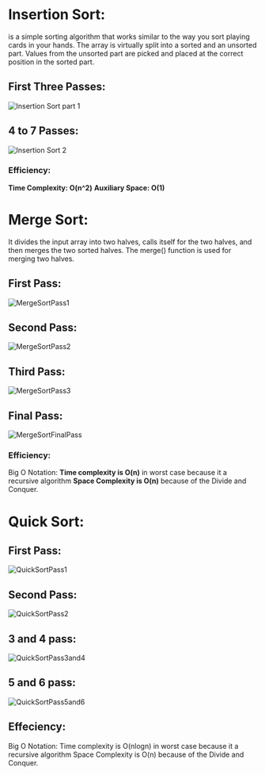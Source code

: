 # Insertion Sort:

is a simple sorting algorithm that works similar to the way you sort playing cards in your hands. The array is virtually split into a sorted and an unsorted part. 
Values from the unsorted part are picked and placed at the correct position in the sorted part.

## First Three Passes:

![Insertion Sort part 1](https://user-images.githubusercontent.com/83535791/139598538-033f83bc-7984-474b-aa77-63f3545752ba.png)

## 4 to 7 Passes:
![Insertion Sort 2](https://user-images.githubusercontent.com/83535791/139598619-7bb26ba2-67f3-47e1-9415-824d5987bde0.png)


### Efficiency:
**Time Complexity: O(n^2)** 
**Auxiliary Space: O(1)**

# Merge Sort:
It divides the input array into two halves, calls itself for the two halves, and then merges the two sorted halves. The merge() function is used for merging two halves.

## First Pass:

![MergeSortPass1](https://user-images.githubusercontent.com/83535791/139692221-dd5f3350-cf87-4b7e-bf46-109c54567305.png)

## Second Pass:
![MergeSortPass2](https://user-images.githubusercontent.com/83535791/139692284-e7eb72ac-e94d-4b17-a9bd-d406653a0149.png)

## Third Pass:
![MergeSortPass3](https://user-images.githubusercontent.com/83535791/139692331-77514cb5-0325-4609-8239-ce42eacb87e9.png)

## Final Pass:
![MergeSortFinalPass](https://user-images.githubusercontent.com/83535791/139692393-d7bef8cf-aba5-44b0-b535-2f43c7825911.png)

### Efficiency:
Big O Notation:
**Time complexity is O(n)** in worst case because it a recursive algorithm
**Space Complexity is O(n)** because of the Divide and Conquer.

# Quick Sort:

## First Pass:

![QuickSortPass1](https://user-images.githubusercontent.com/83535791/139922766-c58e82ad-87f0-42c8-81d7-8e46e3496387.png)

## Second Pass:
![QuickSortPass2](https://user-images.githubusercontent.com/83535791/139922805-0f32a98d-272b-46b6-b3c4-a5103e6cae7b.png)

## 3 and 4 pass:

![QuickSortPass3and4](https://user-images.githubusercontent.com/83535791/139922903-1cfb1f57-540a-4907-800e-bbf4f790baa1.png)

## 5 and 6 pass:

![QuickSortPass5and6](https://user-images.githubusercontent.com/83535791/139922949-30ed1089-4574-4a3e-9e40-7864bd3f6a7b.png)

## Effeciency:
Big O Notation:
Time complexity is O(nlogn) in worst case because it a recursive algorithm
Space Complexity is O(n) because of the Divide and Conquer.





